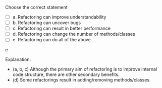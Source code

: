 <panel header=":lock::key: Results of Refactoring">
<question>

Choose the correct statement

- [ ] a. Refactoring can improve understandability
- [ ] b. Refactoring can uncover bugs
- [ ] c. Refactoring can result in better performance
- [ ] d. Refactoring can change the number of methods/classes
- [ ] e. Refactoring can do all of the above

<div slot="answer">

e

Explanation: 
* (a, b, c) Although the primary aim of refactoring is to improve internal code structure, there are other secondary benefits. 
* (d) Some refactorings result in adding/removing methods/classes.

</div>
</question>
</panel>
